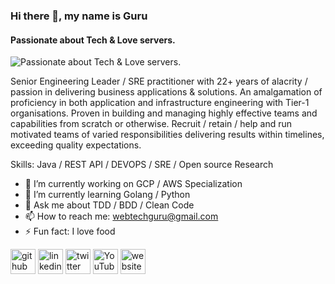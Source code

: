 ### Hi there 👋, my name is Guru
#### Passionate about Tech & Love servers.
![Passionate about Tech & Love servers.](https://media-exp1.licdn.com/dms/image/C4E16AQE1UevowOG6Hg/profile-displaybackgroundimage-shrink_200_800/0/1655074889994?e=1667433600&v=beta&t=w-I_2dRi6QGydJuUftTNnPZygFZa4oBPuyN_oX5k_QA)

Senior Engineering Leader / SRE practitioner with 22+ years of alacrity / passion in delivering business applications & solutions. An amalgamation of proficiency in both application and infrastructure engineering with Tier-1 organisations. Proven in building and managing highly effective teams and capabilities from scratch or otherwise. Recruit / retain / help and run motivated teams of varied responsibilities delivering results within timelines, exceeding quality expectations.

Skills: Java / REST API / DEVOPS / SRE / Open source Research

- 🔭 I’m currently working on GCP / AWS Specialization 
- 🌱 I’m currently learning Golang / Python 
- 💬 Ask me about TDD / BDD / Clean Code 
- 📫 How to reach me: webtechguru@gmail.com 
- ⚡ Fun fact: I love food 


[<img src='https://cdn.jsdelivr.net/npm/simple-icons@3.0.1/icons/github.svg' alt='github' height='40'>](https://github.com/agileguru)  [<img src='https://cdn.jsdelivr.net/npm/simple-icons@3.0.1/icons/linkedin.svg' alt='linkedin' height='40'>](https://www.linkedin.com/in/webtechguru/)  [<img src='https://cdn.jsdelivr.net/npm/simple-icons@3.0.1/icons/twitter.svg' alt='twitter' height='40'>](https://twitter.com/agileguru)  [<img src='https://cdn.jsdelivr.net/npm/simple-icons@3.0.1/icons/youtube.svg' alt='YouTube' height='40'>](https://www.youtube.com/channel/UCdTbc3c1sNPhVqAAWv7yhVA)  [<img src='https://cdn.jsdelivr.net/npm/simple-icons@3.0.1/icons/icloud.svg' alt='website' height='40'>](https://www.agileguru.org)  

